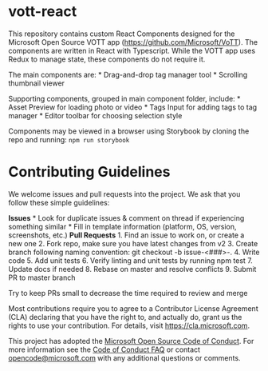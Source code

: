 # vott-react

This repository contains custom React Components designed for the Microsoft Open Source VOTT app (https://github.com/Microsoft/VoTT). The components are written in React with Typescript. While the VOTT app uses Redux to manage state, these components do not require it.

The main components are:
    * Drag-and-drop tag manager tool
    * Scrolling thumbnail viewer

Supporting components, grouped in main component folder, include:
    * Asset Preview for loading photo or video
    * Tags Input for adding tags to tag manager
    * Editor toolbar for choosing selection style

Components may be viewed in a browser using Storybook by cloning the repo and running:
    `npm run storybook`

# Contributing Guidelines

We welcome issues and pull requests into the project. We ask that you follow these simple guidelines:

**Issues**
    * Look for duplicate issues & comment on thread if experiencing something similar
    * Fill in template information (platform, OS, version, screenshots, etc.)
**Pull Requests**
    1. Find an issue to work on, or create a new one
    2. Fork repo, make sure you have latest changes from v2
    3. Create branch following naming convention: git checkout -b issue-<###>-<short-description>.
    4. Write code
    5. Add unit tests
    6. Verify linting and unit tests by running npm test
    7. Update docs if needed
    8. Rebase on master and resolve conflicts
    9. Submit PR to master branch

Try to keep PRs small to decrease the time required to review and merge

Most contributions require you to agree to a Contributor License Agreement (CLA) declaring that you have the right to, and actually do, grant us the rights to use your contribution. For details, visit https://cla.microsoft.com.

This project has adopted the [Microsoft Open Source Code of Conduct](https://opensource.microsoft.com/codeofconduct/). For more information see the [Code of Conduct FAQ](https://opensource.microsoft.com/codeofconduct/faq/) or contact [opencode@microsoft.com](mailto:opencode@microsoft.com) with any additional questions or comments.
